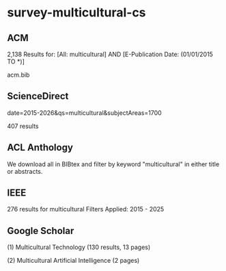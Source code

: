 # survey-multicultural-cs



## ACM

2,138 Results for: [All: multicultural] AND [E-Publication Date: (01/01/2015 TO *)]

acm.bib

## ScienceDirect

date=2015-2026&qs=multicultural&subjectAreas=1700

407 results

## ACL Anthology

We download all in BIBtex and filter by keyword "multicultural" in either title or abstracts.

## IEEE

276 results for multicultural
 Filters Applied: 2015 - 2025
 
## Google Scholar

(1) Multicultural Technology (130 results, 13 pages)

(2) Multicultural Artificial Intelligence (2 pages)

